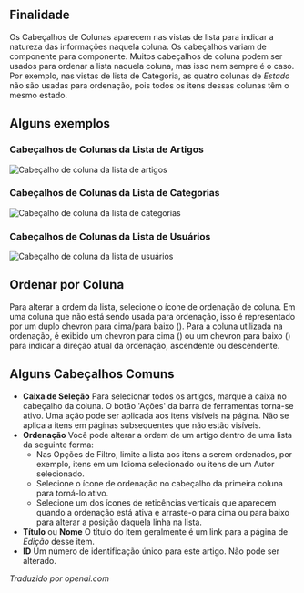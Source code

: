 <!-- Filename: Help4.x:List_Column_Headers / Display title: Listar Cabeçalhos de Coluna  -->

## Finalidade

Os Cabeçalhos de Colunas aparecem nas vistas de lista para indicar a natureza das informações naquela coluna. Os cabeçalhos variam de componente para componente. Muitos cabeçalhos de coluna podem ser usados para ordenar a lista naquela coluna, mas isso nem sempre é o caso. Por exemplo, nas vistas de lista de Categoria, as quatro colunas de *Estado* não são usadas para ordenação, pois todos os itens dessas colunas têm o mesmo estado.  

## Alguns exemplos

### Cabeçalhos de Colunas da Lista de Artigos

![Cabeçalho de coluna da lista de artigos](../../../pt/images/common-elements/articles-list-column-header.png)

### Cabeçalhos de Colunas da Lista de Categorias

![Cabeçalho de coluna da lista de categorias](../../../pt/images/common-elements/categories-list-column-header.png)

### Cabeçalhos de Colunas da Lista de Usuários

![Cabeçalho de coluna da lista de usuários](../../../pt/images/common-elements/users-list-column-header.png)

## Ordenar por Coluna

Para alterar a ordem da lista, selecione o ícone de ordenação de coluna. Em uma coluna que não está sendo usada para ordenação, isso é representado por um duplo chevron para cima/para baixo (<span class="ms-1 icon-sort" aria-hidden="true"></span>). Para a coluna utilizada na ordenação, é exibido um chevron para cima (<span class="ms-1 icon-caret-up" aria-hidden="true"></span>) ou um chevron para baixo (<span class="ms-1 icon-caret-down" aria-hidden="true"></span>) para indicar a direção atual da ordenação, ascendente ou descendente.

## Alguns Cabeçalhos Comuns

- **Caixa de Seleção** Para selecionar todos os artigos, marque a caixa no cabeçalho da coluna. 
  O botão 'Ações' da barra de ferramentas torna-se ativo. Uma ação pode ser aplicada aos 
  itens visíveis na página. Não se aplica a itens em páginas subsequentes que não estão visíveis.
- **Ordenação** Você pode alterar a ordem de um artigo dentro de uma lista da seguinte forma:
  - Nas Opções de Filtro, limite a lista aos itens a serem ordenados, por exemplo, 
    itens em um Idioma selecionado ou itens de um Autor selecionado.
  - Selecione o ícone de ordenação <i class="fa-solid fa-sort"></i> no cabeçalho da 
    primeira coluna para torná-lo ativo.
  - Selecione um dos ícones de reticências verticais <span class="icon-ellipsis-v"></span> 
    que aparecem quando a ordenação está ativa e arraste-o para cima ou para baixo 
    para alterar a posição daquela linha na lista.
- **Título** ou **Nome** O título do item geralmente é um link para a 
  página de *Edição* desse item.
- **ID** Um número de identificação único para este artigo. Não pode ser alterado.

*Traduzido por openai.com*

